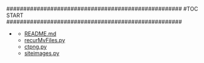 







####################################################
#TOC START
####################################################
* [](.//README.md)
    * [README.md](./README.md)
    * [recurMvFiles.py](./recurMvFiles.py)
    * [ctpng.py](./ctpng.py)
    * [siteimages.py](./siteimages.py)
